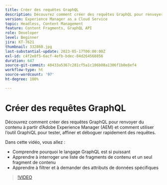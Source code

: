 ```yaml
---
title: Créer des requêtes GraphQL
description: Découvrez comment créer des requêtes GraphQL pour renvoyer du contenu à partir d’Adobe Experience Manager (AEM) et comment utiliser l’outil GraphiQL pour tester, affiner et déboguer rapidement des requêtes.
version: Experience Manager as a Cloud Service
topic: Headless, Content Management
feature: Content Fragments, GraphQL API
role: Developer
level: Beginner
jira: KT-7621
thumbnail: 332860.jpg
last-substantial-update: 2023-05-17T00:00:00Z
exl-id: c4f2e8f5-6acf-4efb-bdec-84d264568856
duration: 647
source-git-commit: 48433a5367c281cf5a1c106b08a1306f1b0e8ef4
workflow-type: ht
source-wordcount: '97'
ht-degree: 100%

---
```


# Créer des requêtes GraphQL

Découvrez comment créer des requêtes GraphQL pour renvoyer du contenu à partir d’Adobe Experience Manager (AEM) et comment utiliser l’outil GraphiQL pour tester, affiner et déboguer rapidement des requêtes.

Dans cette vidéo, vous allez :

+ Comprendre pourquoi le langage GraphQL est si puissant
+ Apprendre à interroger une liste de fragments de contenu et un seul fragment de contenu
+ Apprendre à filtrer et à demander des attributs de données spécifiques

>[!VIDEO](https://video.tv.adobe.com/v/332860?quality=12&learn=on)

